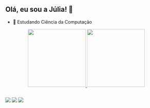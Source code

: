 ## Olá, eu sou a Júlia! 👋


- 🌱 Estudando Ciência da Computação

<div align="center">
  <a href="https://github.com/Julia-Gabriela">
  <img height="180em" src="https://github-readme-stats.vercel.app/api?username=Julia-Gabriela&show_icons=true&theme=dark&include_all_commits=true&count_private=true"/>
  <img height="180em" src="https://github-readme-stats.vercel.app/api/top-langs/?username=Julia-Gabriela&layout=compact&langs_count=7&theme=dark"/>
</div>
  
  ##
<div>

  <a href="https://instagram.com/juh_gabriela24" target="_blank"><img src="https://img.shields.io/badge/-Instagram-%23E4405F?style=for-the-badge&logo=instagram&logoColor=white" target="_blank"></a>
  <a href = "mailto:julia_gabriela9@hotmail.com"><img src="https://img.shields.io/badge/Microsoft_Outlook-0078D4?style=for-the-badge&logo=microsoft-outlook&logoColor=white" target="_blank"></a>
  <a href="https://www.linkedin.com/in/juliagabriela8/" target="_blank"><img src="https://img.shields.io/badge/-LinkedIn-%230077B5?style=for-the-badge&logo=linkedin&logoColor=white" target="_blank"></a> 
</div>
